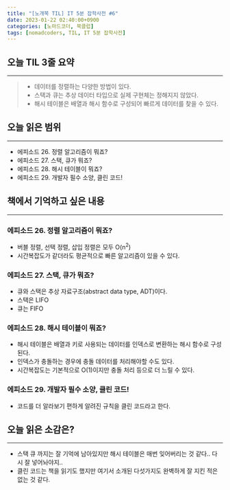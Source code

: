 ```yaml
---
title: "[노개북 TIL] IT 5분 잡학사전 #6"
date: 2023-01-22 02:40:00+0900
categories: [노마드코더, 북클럽]
tags: [nomadcoders, TIL, IT 5분 잡학사전]
---
```


## 오늘 TIL 3줄 요약

---

> - 데이터를 정렬하는 다양한 방법이 있다.
> - 스택과 큐는 추상 데이터 타입으로 실제 구현체는 정해지지 않았다.
> - 해시 테이블은 배열과 해시 함수로 구성되어 빠르게 데이터를 찾을 수 있다.

## 오늘 읽은 범위

---

- 에피소드 26. 정렬 알고리즘이 뭐죠?
- 에피소드 27. 스택, 큐가 뭐죠?
- 에피소드 28. 해시 테이블이 뭐죠?
- 에피소드 29. 개발자 필수 소양, 클린 코드!

## 책에서 기억하고 싶은 내용

---

### 에피소드 26. 정렬 알고리즘이 뭐죠?

- 버블 정렬, 선택 정렬, 삽입 정렬은 모두 O(n<sup>2</sup>)
- 시간복잡도가 같더라도 평균적으로 빠른 알고리즘이 있을 수 있다.

### 에피소드 27. 스택, 큐가 뭐죠?

- 큐와 스택은 추상 자료구조(abstract data type, ADT)이다.
- 스택은 LIFO
- 큐는 FIFO

### 에피소드 28. 해시 테이블이 뭐죠?

- 해시 테이블은 배열과 키로 사용되는 데이터를 인덱스로 변환하는 해시 함수로 구성된다.
- 인덱스가 충돌하는 경우에 충돌 데이터를 처리해야할 수도 있다.
- 시간복잡도는 기본적으로 O(1)이지만 충돌 처리 등으로 더 느릴 수 있다.

### 에피소드 29. 개발자 필수 소양, 클린 코드!

- 코드를 더 알라보기 편하게 알려진 규칙을 클린 코드라고 한다.

## 오늘 읽은 소감은?

---

- 스택 큐 까지는 잘 기억에 남아있지만 해시 테이블은 매번 잊어버리는 것 같다.. 다시 잘 넣어놔야지..
- 클린 코드는 책을 읽기도 했지만 여기서 소개된 다섯가지도 완벽하게 잘 지킨 적은 없는 것 같다.
